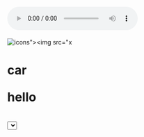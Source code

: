 
 

# <audio controls onwaiting=alert(1)><source src=x type='"><src=x>
![icons"><img src="x](javascript:alert())
# <p>car<p>hello</p></p>
# <div><row><select><div><div><div><div><div><div><div><div><div><div><div><div><div><div><div><div><div><div><div><div><div><div><div><div><div><div><div><div><div><div><div><div><div><div><div><div><div><div><div><div><div><div><div><div><div><div><div><div><div><div><div><div><div><div><div><div><div><div><div><div><div><div><div><div><div><div><div><div><div><div><div><div><div><div><div><div><div><div><div><div><div><div><div><div><div><div><div><div><div><div><div><div><div><div><div><div><div><div><div><div><div><div><div><div><div><div><div><div><div><div><div><div><div><div><div><div><div><div><div><div><div><div><div><div><div><div><div><div><div><div><div><div><div><div><div><div><div><div><div><div><div><div><div><div><div><div><div><div><div><div><div><div><div><div><div><div><div><div><div><div><div><div><div><div><div><div><div><div><div><div><div><div><div><div><div><div><div><div><div><div><div><div><div><div><div><div><div><div><div><div><div><div><div><div><div><div><div><div><div><div><div><div><div><div><div><div><div><div><div><div><div><div><div><div><div><div><div><div><div><div><div><div><div><div><div><div><div><div><div><div><div><div><div><div><div><div><div><div><div><div><div><div><div><div><div><div><div><div><div><div><div><button>













